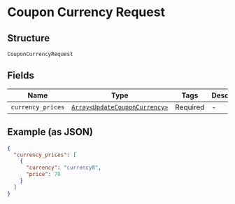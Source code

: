 
# Coupon Currency Request

## Structure

`CouponCurrencyRequest`

## Fields

| Name | Type | Tags | Description |
|  --- | --- | --- | --- |
| `currency_prices` | [`Array<UpdateCouponCurrency>`](../../doc/models/update-coupon-currency.md) | Required | - |

## Example (as JSON)

```json
{
  "currency_prices": [
    {
      "currency": "currency8",
      "price": 78
    }
  ]
}
```

